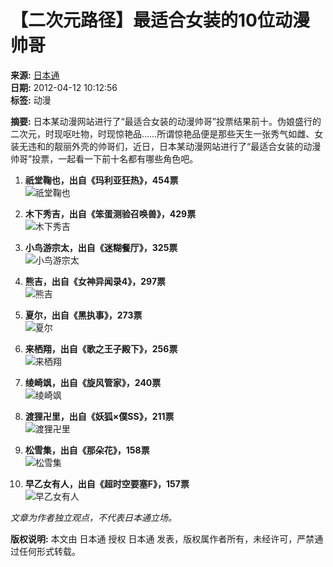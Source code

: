# 【二次元路径】最适合女装的10位动漫帅哥

**来源:** [日本通](http://www.517japan.com)  
**日期:** 2012-04-12 10:12:56  
**标签:** 动漫  

**摘要:** 日本某动漫网站进行了“最适合女装的动漫帅哥”投票结果前十。伪娘盛行的二次元，时现呕吐物，时现惊艳品……所谓惊艳品便是那些天生一张秀气如雌、女装无违和的靓丽外壳的帅哥们，近日，日本某动漫网站进行了“最适合女装的动漫帅哥”投票，一起看一下前十名都有哪些角色吧。

1. **祇堂鞠也，出自《玛利亚狂热》，454票**  
   ![祇堂鞠也](https://www.517japan.com/attachments/2012/04/811_201204121014446uVS5.jpg)  

2. **木下秀吉，出自《笨蛋测验召唤兽》，429票**  
   ![木下秀吉](https://www.517japan.com/attachments/2012/04/811_201204121014447iuu0.jpg)  

3. **小鸟游宗太，出自《迷糊餐厅》，325票**  
   ![小鸟游宗太](https://www.517japan.com/attachments/2012/04/811_201204121014443800R.jpg)  

4. **熊吉，出自《女神异闻录4》，297票**  
   ![熊吉](https://www.517japan.com/attachments/2012/04/811_201204121014442KD60.jpg)  

5. **夏尔，出自《黑执事》，273票**  
   ![夏尔](https://www.517japan.com/attachments/2012/04/811_201204121014444C7ku.jpg)  

6. **来栖翔，出自《歌之王子殿下》，256票**  
   ![来栖翔](https://www.517japan.com/attachments/2012/04/811_201204121014449wNB8.jpg)  

7. **绫崎飒，出自《旋风管家》，240票**  
   ![绫崎飒](https://www.517japan.com/attachments/2012/04/811_201204121014448sdO1.jpg)  

8. **渡狸卍里，出自《妖狐×僕SS》，211票**  
   ![渡狸卍里](https://www.517japan.com/attachments/2012/04/811_2012041210144411X2t4.jpg)  

9. **松雪集，出自《那朵花》，158票**  
   ![松雪集](https://www.517japan.com/attachments/2012/04/811_201204121014445QiZs.jpg)  

10. **早乙女有人，出自《超时空要塞F》，157票**  
    ![早乙女有人](https://www.517japan.com/attachments/2012/04/811_201204121014441Bkq3.jpg)  

*文章为作者独立观点，不代表日本通立场。*

**版权说明:** 本文由 日本通 授权 日本通 发表，版权属作者所有，未经许可，严禁通过任何形式转载。